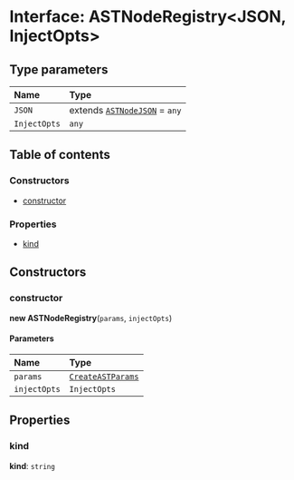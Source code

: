 # Interface: ASTNodeRegistry\<JSON, InjectOpts>

## Type parameters

| Name | Type |
| :------ | :------ |
| `JSON` | extends [`ASTNodeJSON`](/en/auto-docs/variable-core/interfaces/ASTNodeJSON.md) = `any` |
| `InjectOpts` | `any` |

## Table of contents

### Constructors

* [constructor](/en/auto-docs/variable-core/interfaces/ASTNodeRegistry.md#constructor)

### Properties

* [kind](/en/auto-docs/variable-core/interfaces/ASTNodeRegistry.md#kind)

## Constructors

### constructor

**new ASTNodeRegistry**(`params`, `injectOpts`)

#### Parameters

| Name | Type |
| :------ | :------ |
| `params` | [`CreateASTParams`](/en/auto-docs/variable-core/interfaces/CreateASTParams.md) |
| `injectOpts` | `InjectOpts` |

## Properties

### kind

**kind**: `string`
